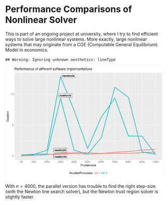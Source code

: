 
Performance Comparisons of Nonlinear Solver
===========================================

This is part of an ongoing project at university, where I try to find efficient ways to solve large nonlinear systems. More exactly, large nonlinear systems that may originate from a CGE (Computable General Equilibrium) Model in economics.

    ## Warning: Ignoring unknown aesthetics: lineType

![](README_files/figure-markdown_github/firstPlot-1.png)

With *n* = 4000, the parallel version has trouble to find the right step-size (with the Newton line search solver), but the Newton trust region solver is slightly faster.
